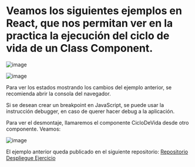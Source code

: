 # Veamos los siguientes ejemplos en React, que nos permitan ver en la practica la ejecución del ciclo de vida de un Class Component.

![image](https://res.cloudinary.com/duzf4vfki/image/upload/v1632769072/CampoEntrenamientoFrontend/cicloVidaComponentes/3_fvzevw.png)

![image](https://res.cloudinary.com/duzf4vfki/image/upload/v1632769163/CampoEntrenamientoFrontend/cicloVidaComponentes/4_uo17jk.png)

Para ver los estados mostrando los cambios del ejemplo anterior, se recomienda abrir la consola del navegador. 

Si se desean crear un breakpoint en JavaScript, se puede usar la instrucción debugger, en caso de querer hacer debug a la aplicación. 

Para ver el desmontaje, llamaremos el componente CicloDeVida desde otro componente. 
Veamos: 

![image](https://res.cloudinary.com/duzf4vfki/image/upload/v1632769301/CampoEntrenamientoFrontend/cicloVidaComponentes/5_jyjofv.png)

El ejemplo anterior queda publicado en el siguiente repositorio: 
[Repositorio](https://github.com/devoscarmesa/ciclo-de-vida)
[Despliegue Ejercicio](https://devoscarmesa.github.io/ciclo-de-vida/)



